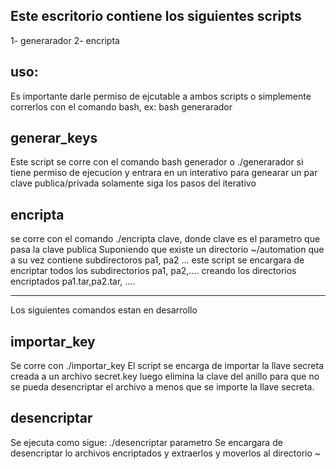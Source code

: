 ## Este escritorio contiene los siguientes scripts
1- generarador
2- encripta

## uso:
Es importante darle permiso de ejcutable a ambos scripts o simplemente
correrlos con el comando bash, ex:
bash generarador

## generar_keys
Este script se corre con el comando bash generador o ./generarador si tiene permiso de ejecucion y entrara en un
interativo para genearar un par clave publica/privada
solamente siga los pasos del iterativo


## encripta
se corre con el comando ./encripta clave, donde clave es el parametro que pasa la clave publica
Suponiendo que existe un directorio ~/automation que a su vez contiene subdirectoros pa1, pa2 ...
este script se encargara de encriptar todos los subdirectorios pa1, pa2,.... creando los
directorios encriptados pa1.tar,pa2.tar, ....

---------------------------------------------------------------------------
Los siguientes comandos estan en desarrollo

## importar_key
Se corre con ./importar_key
El script se encarga de importar la llave secreta creada a un archivo secret.key luego
elimina la clave del anillo para que no se pueda desencriptar el archivo a menos que
se importe la llave secreta.

## desencriptar
Se ejecuta como sigue: ./desencriptar parametro
Se encargara de desencriptar lo archivos encriptados y extraerlos y moverlos al directorio ~